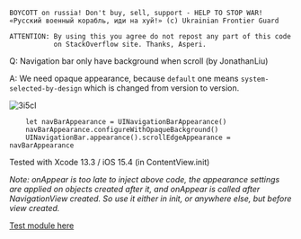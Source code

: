 ```
BOYCOTT on russia! Don't buy, sell, support - HELP TO STOP WAR!
«Русский военный корабль, иди на хуй!» (c) Ukrainian Frontier Guard

ATTENTION: By using this you agree do not repost any part of this code
           on StackOverflow site. Thanks, Asperi.
```

Q: Navigation bar only have background when scroll (by JonathanLiu)

A: We need opaque appearance, because `default` one means `system-selected-by-design` which is changed from version to version.

![3i5cI](https://user-images.githubusercontent.com/62171579/163330904-6afd5368-18d8-4e91-958b-d7167b7a5a5a.png)


        let navBarAppearance = UINavigationBarAppearance()
        navBarAppearance.configureWithOpaqueBackground()
        UINavigationBar.appearance().scrollEdgeAppearance = navBarAppearance

Tested with Xcode 13.3 / iOS 15.4 (in ContentView.init)

*Note: onAppear is too late to inject above code, the appearance settings are applied on objects created after it, and onAppear is called after NavigationView created. So use it either in init, or anywhere else, but before view created.*

[Test module here](https://github.com/Asperi-Demo/4SwiftUI/blob/master/PlayOn_iOS/PlayOn_iOS/Findings/TestPersistentOpaqueNavBar.swift)
